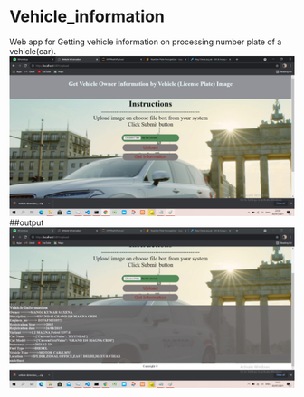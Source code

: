 # Vehicle_information
Web app for Getting vehicle information on processing number plate of a vehicle(car).
![](1.png) <br>
##output
![](o.png)
